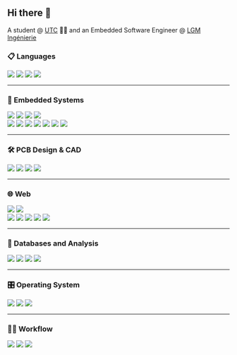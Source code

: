 ## Hi there 👋


A student @ <a href="https://www.utc.fr" target="_blank" rel="noopener noreferrer">UTC</a> 👨‍💻 
and an Embedded Software Engineer @ <a href="https://www.lgm-ing.fr/" target="_blank" rel="noopener noreferrer">LGM Ingénierie</a>


### 📋 Languages

<div align="left">
  <img src="https://img.shields.io/badge/c-%2300599C.svg?style=for-the-badge&logo=c&logoColor=white"/>
  <img src="https://img.shields.io/badge/c++-%2300599C.svg?style=for-the-badge&logo=c%2B%2B&logoColor=white"/>
  <img src="https://img.shields.io/badge/python-3670A0?style=for-the-badge&logo=python&logoColor=ffdd54"/>
  <img src="https://img.shields.io/badge/VHDL-%230072C6.svg?style=for-the-badge&logo=verilog&logoColor=white"/>
</div>

---

### 🔌 Embedded Systems
<div align="left">
  <img src="https://img.shields.io/badge/ARM%20Mbed-0091BD.svg?style=for-the-badge&logo=arm&logoColor=white"/>
  <img src="https://img.shields.io/badge/Arduino-%2300979D.svg?style=for-the-badge&logo=arduino&logoColor=white"/>
  <img src="https://img.shields.io/badge/RaspberryPi-A22846.svg?style=for-the-badge&logo=raspberrypi&logoColor=white"/> 
  <img src="https://img.shields.io/badge/PIC18F26J11-%230073CF.svg?style=for-the-badge&logo=microchip&logoColor=white"/>
  <br>
  <img src="https://img.shields.io/badge/SPI-%23FF6600.svg?style=for-the-badge&logo=serial&logoColor=white"/>
  <img src="https://img.shields.io/badge/I2C-%2300979D.svg?style=for-the-badge&logo=serial&logoColor=white"/>
  <img src="https://img.shields.io/badge/Ethernet-%23F7DF1E.svg?style=for-the-badge&logo=ethernet&logoColor=black"/>
  <img src="https://img.shields.io/badge/CAN%20Bus-%23FF6600.svg?style=for-the-badge&logo=car&logoColor=white"/>
  <img src="https://img.shields.io/badge/LIN%20Bus-%2300AEEF.svg?style=for-the-badge&logo=serial&logoColor=white"/>
  <img src="https://img.shields.io/badge/RS232-%230078D7.svg?style=for-the-badge&logo=serial&logoColor=white"/>
  <img src="https://img.shields.io/badge/UART-%23A020F0.svg?style=for-the-badge&logo=serial&logoColor=white"/>
</div>

---

### 🛠️ PCB Design & CAD

<div align="left">
  <img src="https://img.shields.io/badge/KiCad-%23007ACC.svg?style=for-the-badge&logo=kicad&logoColor=white"/>
  <img src="https://img.shields.io/badge/Ultiboard-%23F7A41D.svg?style=for-the-badge&logo=national-instruments&logoColor=white"/>
  <img src="https://img.shields.io/badge/Altium-%23A5915F.svg?style=for-the-badge&logo=altium-designer&logoColor=white"/>
  <img src="https://img.shields.io/badge/SolidWorks-%23E2231A.svg?style=for-the-badge&logo=solidworks&logoColor=white"/>
</div>



---

### 🌐 Web

<div align="left">
  <img src="https://img.shields.io/badge/html5-%23E34F26.svg?style=for-the-badge&logo=html5&logoColor=white"/>
  <img src="https://img.shields.io/badge/css3-%231572B6.svg?style=for-the-badge&logo=css3&logoColor=white"/>
  <br>
  <img src="https://img.shields.io/badge/javascript-%23F7DF1E.svg?style=for-the-badge&logo=javascript&logoColor=black"/>
  <img src="https://img.shields.io/badge/express.js-%23000000.svg?style=for-the-badge&logo=express&logoColor=white"/>
  <img src="https://img.shields.io/badge/node.js-6DA55F?style=for-the-badge&logo=node.js&logoColor=white"/>
  <img src="https://img.shields.io/badge/django-%23092E20.svg?style=for-the-badge&logo=django&logoColor=white"/>
  <img src="https://img.shields.io/badge/flask-%23000.svg?style=for-the-badge&logo=flask&logoColor=white"/>
</div>


---

### 💾 Databases and Analysis

<div align="left">
  <img src="https://img.shields.io/badge/postgresql-%23316192.svg?style=for-the-badge&logo=postgresql&logoColor=white"/>
  <img src="https://img.shields.io/badge/sqlite-%2307405e.svg?style=for-the-badge&logo=sqlite&logoColor=white"/>
  <img src="https://img.shields.io/badge/pandas-%23150458.svg?style=for-the-badge&logo=pandas&logoColor=white"/>
  <img src="https://img.shields.io/badge/numpy-%23013243.svg?style=for-the-badge&logo=numpy&logoColor=white"/>
</div>


---

### 🎛️ Operating System

<div align="left">
  <img src="https://img.shields.io/badge/Windows-0078D6?style=for-the-badge&logo=windows&logoColor=white"/>
  <img src="https://img.shields.io/badge/mac%20os-000000?style=for-the-badge&logo=macos&logoColor=F0F0F0"/>
  <img src="https://img.shields.io/badge/Ubuntu-E95420?style=for-the-badge&logo=ubuntu&logoColor=white"/>
</div>

---

### 👨‍💻 Workflow

<div align="left">
  <img src="https://img.shields.io/badge/git-%23F05033.svg?style=for-the-badge&logo=git&logoColor=white"/>
  <img src="https://img.shields.io/badge/github-%23121011.svg?style=for-the-badge&logo=github&logoColor=white"/>
  <img src="https://img.shields.io/badge/gitlab-%23181717.svg?style=for-the-badge&logo=gitlab&logoColor=white"/>
</div>
